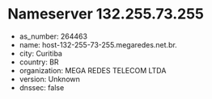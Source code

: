 # Nameserver 132.255.73.255

* as_number: 264463
* name: host-132-255-73-255.megaredes.net.br.
* city: Curitiba
* country: BR
* organization: MEGA REDES TELECOM LTDA
* version: Unknown
* dnssec: false
